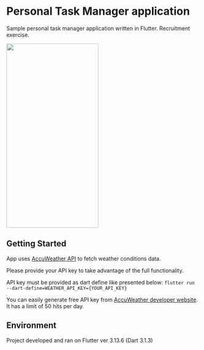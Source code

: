 # Personal Task Manager application

Sample personal task manager application written in Flutter. Recruitment exercise.

<img src="/demo.gif" width="240" height="480"/>

## Getting Started

App uses [AccuWeather API][1] to fetch weather conditions data.

Please provide your API key to take advantage of the full functionality.

API key must be provided as dart define like presented below:
`flutter run --dart-define=WEATHER_API_KEY={YOUR_API_KEY}`

You can easily generate free API key from [AccuWeather developer website][2]. It has a limit of 50 hits per day.

## Environment

Project developed and ran on Flutter ver 3.13.6 (Dart 3.1.3)

[1]: https://developer.accuweather.com/apis
[2]: https://developer.accuweather.com/
